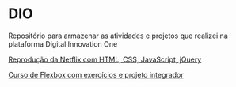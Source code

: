 # DIO
Repositório para armazenar as atividades e projetos que realizei na plataforma Digital Innovation One

<a href="https://github.com/isabvictoriaps/DIO/tree/main/Netflix">Reprodução da Netflix com HTML, CSS, JavaScript, jQuery</a>

<a href="https://github.com/isabvictoriaps/DIO/tree/main/Flexbox">Curso de Flexbox com exercícios e projeto integrador</a>
